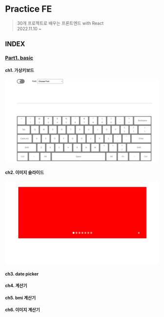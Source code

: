 # Practice FE
> 30개 프로젝트로 배우는 프론트엔드 with React<br />
> 2022.11.10 ~

## INDEX
### [Part1. basic](./part1/README.md)
#### ch1. 가상키보드
![](./img/part1-01-virtual-keyboard.gif)
#### ch2. 이미지 슬라이드
![](./img/part1-02-slider.gif)
#### ch3. date picker
#### ch4. 계산기
#### ch5. bmi 계산기
#### ch6. 이미지 계산기